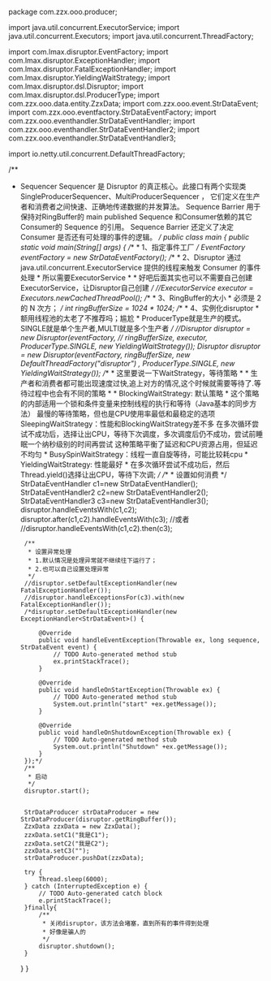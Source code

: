 package com.zzx.ooo.producer;

import java.util.concurrent.ExecutorService;
import java.util.concurrent.Executors;
import java.util.concurrent.ThreadFactory;

import com.lmax.disruptor.EventFactory;
import com.lmax.disruptor.ExceptionHandler;
import com.lmax.disruptor.FatalExceptionHandler;
import com.lmax.disruptor.YieldingWaitStrategy;
import com.lmax.disruptor.dsl.Disruptor;
import com.lmax.disruptor.dsl.ProducerType;
import com.zzx.ooo.data.entity.ZzxData;
import com.zzx.ooo.event.StrDataEvent;
import com.zzx.ooo.eventfactory.StrDataEventFactory;
import com.zzx.ooo.eventhandler.StrDataEventHandler;
import com.zzx.ooo.eventhandler.StrDataEventHandler2;
import com.zzx.ooo.eventhandler.StrDataEventHandler3;

import io.netty.util.concurrent.DefaultThreadFactory;

/**
 * Sequencer 
		Sequencer 是 Disruptor 的真正核心。此接口有两个实现类 SingleProducerSequencer、MultiProducerSequencer ，
		它们定义在生产者和消费者之间快速、正确地传递数据的并发算法。
   Sequence Barrier
		用于保持对RingBuffer的 main published Sequence 和Consumer依赖的其它Consumer的 Sequence 的引用。 
		Sequence Barrier 还定义了决定 Consumer 是否还有可处理的事件的逻辑。
 */
public class main {
	public static void main(String[] args) {
		/**
		 * 1、指定事件工厂
		 */
		EventFactory<StrDataEvent>  eventFactory = new StrDataEventFactory();
		/**
		 * 2、Disruptor 通过 java.util.concurrent.ExecutorService 提供的线程来触发 Consumer 的事件处理
		 * 所以需要ExecutorService
		 * 
		 * 好吧后面其实也可以不需要自己创建ExecutorService，让Disruptor自己创建
		 */
		//ExecutorService executor = Executors.newCachedThreadPool();
		/**
		 * 3、RingBuffer的大小
		 *      必须是 2 的 N 次方；
		 */
		int ringBufferSize = 1024 * 1024;
		/**
		 * 4、实例化disruptor
		 * 额用线程池的太老了不推荐吗；尴尬
		 * ProducerType就是生产的模式。SINGLE就是单个生产者,MULTI就是多个生产者
		 */
		 //Disruptor<StrDataEvent> disruptor = new Disruptor<StrDataEvent>(eventFactory,
			//	 ringBufferSize, executor, ProducerType.SINGLE, new YieldingWaitStrategy());
		Disruptor<StrDataEvent> disruptor = new Disruptor<StrDataEvent>(eventFactory,
					 ringBufferSize, new DefaultThreadFactory("disruptor")
					, ProducerType.SINGLE, new YieldingWaitStrategy());
		/**
		 * 这里要说一下WaitStrategy，等待策略
		 * 
		 * 生产者和消费者都可能出现速度过快,追上对方的情况,这个时候就需要等待了.等待过程中也会有不同的策略
		 * 
		 * BlockingWaitStrategy: 默认策略
		 * 		这个策略的内部适用一个锁和条件变量来控制线程的执行和等待（Java基本的同步方法）
		         最慢的等待策略，但也是CPU使用率最低和最稳定的选项
		   SleepingWaitStrategy：性能和BlockingWaitStrategy差不多
		   		在多次循环尝试不成功后，选择让出CPU，等待下次调度，多次调度后仍不成功，尝试前睡眠一个纳秒级别的时间再尝试
				这种策略平衡了延迟和CPU资源占用，但延迟不均匀
		 * BusySpinWaitStrategy：线程一直自旋等待，可能比较耗cpu
		 * YieldingWaitStrategy: 性能最好
		 * 		在多次循环尝试不成功后，然后Thread.yield()选择让出CPU，等待下次调;
		 */
		/**
		 * 设置如何消费
		 */
		StrDataEventHandler c1=new StrDataEventHandler();
		StrDataEventHandler2 c2=new StrDataEventHandler2();
		StrDataEventHandler3 c3=new StrDataEventHandler3();
		disruptor.handleEventsWith(c1,c2);
		disruptor.after(c1,c2).handleEventsWith(c3);
		//或者
		//disruptor.handleEventsWith(c1,c2).then(c3);
		
		/**
		 * 设置异常处理
		 * 1.默认情况是处理异常就不继续往下运行了；
		 * 2.也可以自己设置处理异常
		 */
		//disruptor.setDefaultExceptionHandler(new FatalExceptionHandler());
		//disruptor.handleExceptionsFor(c3).with(new FatalExceptionHandler());
		/*disruptor.setDefaultExceptionHandler(new ExceptionHandler<StrDataEvent>() {

			@Override
			public void handleEventException(Throwable ex, long sequence, StrDataEvent event) {
				// TODO Auto-generated method stub
				ex.printStackTrace();
			}

			@Override
			public void handleOnStartException(Throwable ex) {
				// TODO Auto-generated method stub
				System.out.println("start" +ex.getMessage());
			}

			@Override
			public void handleOnShutdownException(Throwable ex) {
				// TODO Auto-generated method stub
				System.out.println("Shutdown" +ex.getMessage());
			}
		});*/
		/**
		 * 启动
		 */
		disruptor.start();
		
		
		StrDataProducer strDataProducer = new StrDataProducer(disruptor.getRingBuffer());
		ZzxData zzxData = new ZzxData();
		zzxData.setC1("我是C1");
		zzxData.setC2("我是C2");
		zzxData.setC3("");
		strDataProducer.pushDat(zzxData);
		
		try {
			Thread.sleep(6000);
		} catch (InterruptedException e) {
			// TODO Auto-generated catch block
			e.printStackTrace();
		}finally{
			/**
			 * 关闭disruptor，该方法会堵塞，直到所有的事件得到处理
			 * 好像是骗人的
			 */
			disruptor.shutdown();
		}
		
	}
}
